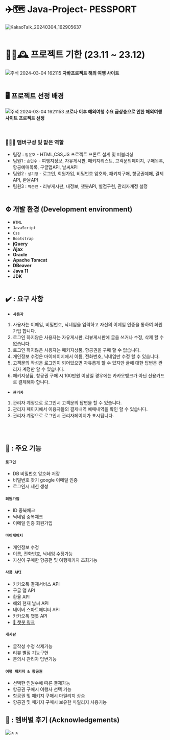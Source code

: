 # ✈️🗺️ Java-Project- PESSPORT 
![KakaoTalk_20240304_162905637](https://github.com/EomYoonHo/semi-Project/assets/150643108/2708a200-7193-4d21-82be-83f0b6506227)
<br/><br/>
# 👨‍💼🕰️ 프로젝트 기한 (23.11 ~ 23.12)
![주석 2024-03-04 162115](https://github.com/EomYoonHo/semi-Project/assets/150643108/4d779329-a48d-485a-9930-c586ce4b269a)
<strong>자바프로젝트 해외 여행 사이트</strong>
<br/><br/>

## 🖥️ 프로젝트 선정 배경
![주석 2024-03-04 1621153](https://github.com/EomYoonHo/semi-Project/assets/150643108/9d3ba191-e85b-4ab3-9a74-613048a19819)
<strong>코로나 이후 해외여행 수요 급상승으로 인한 해외여행 사이트 프로젝트 선정</strong>

<br/>

### 🧑‍🤝‍🧑 맴버구성 및 맡은 역할
- 팀장 : `엄윤호` - HTML,CSS,JS 프로젝트 프론트 설계 및 퍼블리싱 
- 팀원1 : `손민수` - 여행지정보, 자유게시판, 패키지리스트, 고객문의페이지, 구매목록, 항공예매목록, 구글맵API, 날씨API
- 팀원2 : `성기정` - 로그인, 회원가입, 비밀번호 암호화, 패키지구매, 항공권예매, 결제API, 환율API
- 팀원3 : `박준언` - 리뷰게시판, 내정보, 챗봇API, 별점구현, 관리자계정 설정
<br/><br/>

## ⚙️ 개발 환경 (Development environment)
- `HTML`
- `JavaScript`
- `Css`
- `Bootstrap`
- **jQuery**
- **Ajax**
- **Oracle**
- **Apache Tomcat**
- **DBeaver**
- **Java 11**
- **JDK**
<br/><br/>

## ✔️ : 요구 사항
- **`사용자`**
1. 사용자는 이메일, 비밀번호, 닉네임을 입력하고 자신의 이메일 인증을 통하여 회원가입 합니다.​
2. 로그인 하지않은 사용자는 자유게시판, 리뷰게시판에 글을 쓰거나 수정, 삭제 할 수 없습니다.​
3. 로그인 하지않은 사용자는 패키지상품, 항공권을 구매 할 수 없습니다.
4. 개인정보 수정은 마이페이지에서 이름, 전화번호, 닉네임만 수정 할 수 있습니다.
5. 고객문의 작성은 로그인이 되어있으면 자유롭게 할 수 있지만 글에 대한 답변은 관리자 계정만 할 수 있습니다.
6. 패키지상품, 항공권 구매 시 100만원 이상일 경우에는 카카오뱅크가 아닌 신용카드로 결제해야 합니다.<br/>


- **`관리자`**
1. 관리자 계정으로 로그인시 고객문의 답변을 할 수 있습니다.​
2. 관리자 페이지에서 이용자들의 결제내역 예매내역을 확인 할 수 있습니다.​
3. 관리자 계정으로 로그인시 관리자페이지가 표시됩니다. <br/>

<br/><br/>

## 📌 : 주요 기능

#### `로그인` 
- DB 비밀번호 암호화 저장
- 비밀번호 찾기 google 이메일 인증
- 로그인시 세션 생성
#### `회원가입`
- ID 중복체크
- 닉네임 중복체크
- 이메일 인증 회원가입
#### `마이페이지`
- 개인정보 수정
- 이름, 전화번호, 닉네임 수정가능
- 자신이 구매한 항공편 및 여행패키지 조회가능
#### `사용 API`
- 카카오톡 결제서비스 API
- 구글 맵 API
- 환율 API
- 해외 현재 날씨 API
- 네이버 스마트에디터 API
- 카카오톡 챗봇 API
- <a href="http://pf.kakao.com/_SiVGG/chat">🤖 챗봇 링크</a>
#### `게시판`
- 글작성 수정 삭제기능
- 리뷰 별점 기능구현
- 문의시 관리자 답변기능
#### `여행 패키지 & 항공권`
- 선택한 인원수에 따른 결제가능
- 항공권 구매시 여행사 선택 기능
- 항공권 및 패키지 구매시 마일리지 상승
- 항공권 및 패키지 구매시 보유한 마일리지 사용기능




## 🧑 : 멤버별 후기 (Acknowledgements)
![ㅈㅈ](https://github.com/EomYoonHo/semi-Project/assets/150643108/8b4fe27f-4277-47ed-b850-ad5e33f69ade)


<br/><br/>

